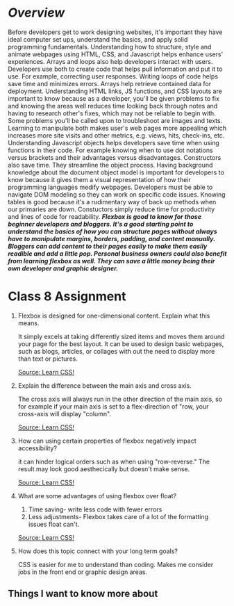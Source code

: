 # ***Overview***

Before developers get to work designing websites, it's important they have ideal computer set ups, understand the basics, and apply solid programming fundamentals.  Understanding how to structure, style and animate webpages using HTML, CSS, and Javascript helps enhance users' experiences.  Arrays and loops also help developers interact with users.  Developers use both to create code that helps pull information and put it to use.  For example, correcting user responses.  Writing loops of code helps save time and minimizes errors.  Arrays help retrieve contained data for deployment.  Understanding HTML links, JS functions, and CSS layouts are important to know because as a developer, you'll be given problems to fix and knowing the areas well reduces time looking back through notes and having to research other's fixes, which may not be reliable to begin with.  Some problems you'll be called upon to troubleshoot are images and texts.  Learning to manipulate both makes user's web pages more appealing which increases more site visits and other metrics, e.g. views, hits, check-ins, etc.  Understanding Javascript objects helps developers save time when using functions in their code.  For example knowing when to use dot notations versus brackets and their advantages versus disadvantages. Constructors also save time.  They streamline the object process.  Having background knowledge about the document object model is important for developers to know because it gives them a visual representation of how their programming languages medify webpages.  Developers must be able to navigate DOM modeling so they can work on specific code issues.  Knowing tables is good because it's a rudimentary way of back up methods when our primaries are down.  Constuctors simply reduce time for productivity and lines of code for readability.  ***Flexbox is good to know for those beginner developers and bloggers.  It's a good starting point to understand the basics of how you can structure pages without always have to manipulate margins, borders, padding, and content manually.  Bloggers can add content to their pages easily to make them easily readible and add a little pop.  Personal business owners could also benefit from learning flexbox as well.  They can save a little money being their own developer and graphic designer.***

# Class 8 Assignment

1. Flexbox is designed for one-dimensional content. Explain what this means.

   It simply excels at taking differently sized items and moves them around your page for the best layout.  It can be used to design basic webpages, such as blogs, articles, or collages with out the need to display more than text or pictures.

   [Source: Learn CSS!](https://web.dev/learn/css/flexbox/)

2. Explain the difference between the main axis and cross axis.

    The cross axis will always run in the other direction of the main axis, so for example if your main axis is set to a flex-direction of "row, your cross-axis will display "column".  

    [Source: Learn CSS!](https://web.dev/learn/css/flexbox/)

3. How can using certain properties of flexbox negatively impact accessibility?

    it can hinder logical orders such as when using "row-reverse." The result may look good aesthecically but doesn't make sense.
    
    [Source: Learn CSS!](https://web.dev/learn/css/flexbox/)   

4. What are some advantages of using flexbox over float?

    1. Time saving- write less code with fewer errors
    2. Less adjustments- Flexbox takes care of a lot of the formatting issues float can't.
     

   [Source: Learn CSS!](https://web.dev/learn/css/layout/)

5. How does this topic connect with your long term goals?

    CSS is easier for me to understand than coding.  Makes me consider jobs in the front end or graphic design areas.

## Things I want to know more about
